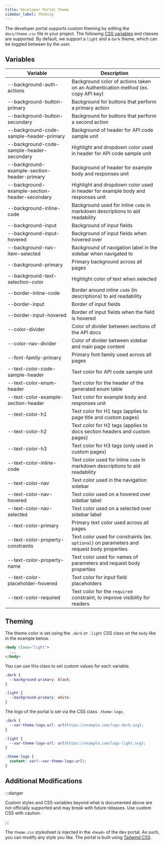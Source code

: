 ```yaml
---
title: Developer Portal Theme
sidebar_label: Theming
---
```


The developer portal supports custom theming by editing the `docs/theme.css`
file in your project. The following
[CSS variables](https://developer.mozilla.org/en-US/docs/Web/CSS/Using_CSS_custom_properties)
and classes are supported. By default, we support a `light` and a `dark` theme,
which can be toggled between by the user.

## Variables

| Variable                                      | Description                                                                                |
| --------------------------------------------- | ------------------------------------------------------------------------------------------ |
| --background-auth-actions                     | Background color of actions taken on an Authentication method (ex. copy API key)           |
| --background-button-primary                   | Background for buttons that perform a primary action                                       |
| --background-button-secondary                 | Background for buttons that perform a second action                                        |
| --background-code-sample-header-primary       | Background of header for API code sample unit                                              |
| --background-code-sample-header-secondary     | Highlight and dropdown color used in header for API code sample unit                       |
| --background-example-section-header-primary   | Background of header for example body and responses unit                                   |
| --background-example-section-header-secondary | Highlight and dropdown color used in header for example body and responses unit            |
| --background-inline-code                      | Background used for inline `code` in markdown descriptions to aid readability              |
| --background-input                            | Background of input fields                                                                 |
| --background-input-hovered                    | Background of input fields when hovered over                                               |
| --background-nav-item-selected                | Background of navigation label in the sidebar when navigated to                            |
| --background-primary                          | Primary background across all pages                                                        |
| --background-text-selection-color             | Highlight color of text when selected                                                      |
| --border-inline-code                          | Border around inline `code` (in descriptions) to aid readability                           |
| --border-input                                | Border of input fields                                                                     |
| --border-input-hovered                        | Border of input fields when the field is hovered                                           |
| --color-divider                               | Color of divider between sections of the API docs                                          |
| --color-nav-divider                           | Color of divider between sidebar and main page content                                     |
| --font-family-primary                         | Primary font family used across all pages                                                  |
| --text-color-code-sample-header               | Text color for API code sample unit                                                        |
| --text-color-enum-header                      | Text color for the header of the generated enum table                                      |
| --text-color-example-section-header           | Text color for example body and responses unit                                             |
| --text-color-h1                               | Text color for H1 tags (applies to page title and custom pages)                            |
| --text-color-h2                               | Text color for H2 tags (applies to docs section headers and custom pages)                  |
| --text-color-h3                               | Text color for H3 tags (only used in custom pages)                                         |
| --text-color-inline-code                      | Text color used for inline `code` in markdown descriptions to aid readability              |
| --text-color-nav                              | Text color used in the navigation sidebar                                                  |
| --text-color-nav-hovered                      | Text color used on a hovered over sidebar label                                            |
| --text-color-nav-selected                     | Text color used on a selected over sidebar label                                           |
| --text-color-primary                          | Primary text color used across all pages                                                   |
| --text-color-property-constraints             | Text color used for constraints (ex. `optional`) on parameters and request body properties |
| --text-color-property-name                    | Text color used for names of parameters and request body properties                        |
| --text-color-placeholder-hovered              | Text color for input field placeholders                                                    |
| --text-color-required                         | Text color for the `required` constraint, to improve visibility for readers                |

## Theming

The theme color is set using the `.dark` or `.light` CSS class on the `body`
like in the example below.

```html
<body class="light">
  ...
</body>
```

You can use this class to set custom values for each variable.

```css
.dark {
  --background-primary: black;
}

.light {
  --background-primary: white;
}
```

The logo of the portal is set via the CSS class `.theme-logo`.

```css
.dark {
  --var-theme-logo-url: url(https://example.com/logo-dark.svg);
}

.light {
  --var-theme-logo-url: url(https://example.com/logo-light.svg);
}

.theme-logo {
  content: var(--var-theme-logo-url);
}
```

## Additional Modifications

:::danger

Custom styles and CSS variables beyond what is documented above are not
officially supported and may break with future releases. Use custom CSS with
caution.

:::

The `theme.css` stylesheet is injected in the `<head>` of the dev portal. As
such, you can modify any style you like. The portal is built using
[Tailwind CSS](https://tailwindcss.com/).
